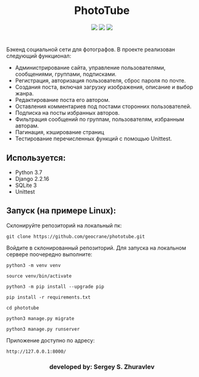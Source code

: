 <h1 align="center">PhotoTube</h1>

<p align="center"><img src="https://img.shields.io/badge/made%20by-geocrane-green">
<img src=https://img.shields.io/badge/Python-%203.7-blue>
<img src=https://img.shields.io/badge/Django%20-%202.2.16-red>
</p>
<h1 align="center"></h1>

Бэкенд социальной сети для фотографов. В проекте реализован следующий функционал:
- Администрирование сайта, управление пользователями, сообщениями, группами, подписками.
- Регистрация, авторизация пользователя, сброс пароля по почте.
- Создания поста, включая загрузку изображения, описание и выбор жанра.
- Редактирование поста его автором.
- Оставления комментариев под постами сторонних пользователей.
- Подписка на посты избранных авторов.
- Фильтрация сообщений по группам, пользователям, избранным авторам.
- Пагинация, кэширование страниц
- Тестирование перечисленных функций с помощью Unittest.

## Используется:
- Python 3.7
- Django 2.2.16
- SQLite 3
- Unittest

## Запуск (на примере Linux):
Cклонируйте репозиторий на локальный пк:
```
git clone https://github.com/geocrane/phototube.git
```
Войдите в склонированный репозиторий.
Для запуска на локальном сервере поочередно выполните:
```
python3 -m venv venv
```
```
source venv/bin/activate
```
```
python3 -m pip install --upgrade pip
```
```
pip install -r requirements.txt
```
```
cd phototube
```
```
python3 manage.py migrate
```
```
python3 manage.py runserver
```

Приложение доступно по адресу:
```
http://127.0.0.1:8000/
```

<p></p>
<h3 align="center">developed by: Sergey S. Zhuravlev</h5>
